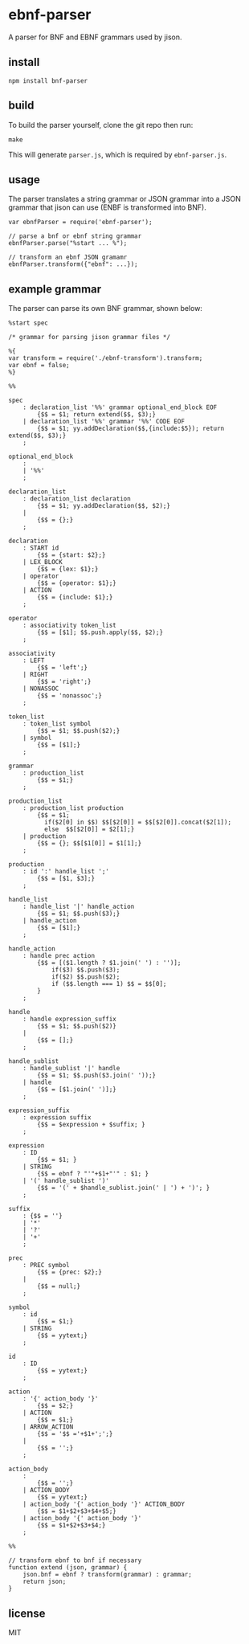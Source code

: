 # ebnf-parser

A parser for BNF and EBNF grammars used by jison.

## install

    npm install bnf-parser


## build

To build the parser yourself, clone the git repo then run:

    make

This will generate `parser.js`, which is required by `ebnf-parser.js`.

## usage

The parser translates a string grammar or JSON grammar into a JSON grammar that jison can use (ENBF is transformed into BNF).

    var ebnfParser = require('ebnf-parser');

    // parse a bnf or ebnf string grammar
    ebnfParser.parse("%start ... %");

    // transform an ebnf JSON gramamr
    ebnfParser.transform({"ebnf": ...});


## example grammar

The parser can parse its own BNF grammar, shown below:

    %start spec

    /* grammar for parsing jison grammar files */

    %{
    var transform = require('./ebnf-transform').transform;
    var ebnf = false;
    %}

    %%

    spec
        : declaration_list '%%' grammar optional_end_block EOF
            {$$ = $1; return extend($$, $3);}
        | declaration_list '%%' grammar '%%' CODE EOF
            {$$ = $1; yy.addDeclaration($$,{include:$5}); return extend($$, $3);}
        ;

    optional_end_block
        :
        | '%%'
        ;

    declaration_list
        : declaration_list declaration
            {$$ = $1; yy.addDeclaration($$, $2);}
        |
            {$$ = {};}
        ;

    declaration
        : START id
            {$$ = {start: $2};}
        | LEX_BLOCK
            {$$ = {lex: $1};}
        | operator
            {$$ = {operator: $1};}
        | ACTION
            {$$ = {include: $1};}
        ;

    operator
        : associativity token_list
            {$$ = [$1]; $$.push.apply($$, $2);}
        ;

    associativity
        : LEFT
            {$$ = 'left';}
        | RIGHT
            {$$ = 'right';}
        | NONASSOC
            {$$ = 'nonassoc';}
        ;

    token_list
        : token_list symbol
            {$$ = $1; $$.push($2);}
        | symbol
            {$$ = [$1];}
        ;

    grammar
        : production_list
            {$$ = $1;}
        ;

    production_list
        : production_list production
            {$$ = $1;
              if($2[0] in $$) $$[$2[0]] = $$[$2[0]].concat($2[1]);
              else  $$[$2[0]] = $2[1];}
        | production
            {$$ = {}; $$[$1[0]] = $1[1];}
        ;

    production
        : id ':' handle_list ';'
            {$$ = [$1, $3];}
        ;

    handle_list
        : handle_list '|' handle_action
            {$$ = $1; $$.push($3);}
        | handle_action
            {$$ = [$1];}
        ;

    handle_action
        : handle prec action
            {$$ = [($1.length ? $1.join(' ') : '')];
                if($3) $$.push($3);
                if($2) $$.push($2);
                if ($$.length === 1) $$ = $$[0];
            }
        ;

    handle
        : handle expression_suffix
            {$$ = $1; $$.push($2)}
        |
            {$$ = [];}
        ;

    handle_sublist
        : handle_sublist '|' handle
            {$$ = $1; $$.push($3.join(' '));}
        | handle
            {$$ = [$1.join(' ')];}
        ;

    expression_suffix
        : expression suffix
            {$$ = $expression + $suffix; }
        ;

    expression
        : ID
            {$$ = $1; }
        | STRING
            {$$ = ebnf ? "'"+$1+"'" : $1; }
        | '(' handle_sublist ')'
            {$$ = '(' + $handle_sublist.join(' | ') + ')'; }
        ;

    suffix
        : {$$ = ''}
        | '*'
        | '?'
        | '+'
        ;

    prec
        : PREC symbol
            {$$ = {prec: $2};}
        |
            {$$ = null;}
        ;

    symbol
        : id
            {$$ = $1;}
        | STRING
            {$$ = yytext;}
        ;

    id
        : ID
            {$$ = yytext;}
        ;

    action
        : '{' action_body '}'
            {$$ = $2;}
        | ACTION
            {$$ = $1;}
        | ARROW_ACTION
            {$$ = '$$ ='+$1+';';}
        |
            {$$ = '';}
        ;

    action_body
        :
            {$$ = '';}
        | ACTION_BODY
            {$$ = yytext;}
        | action_body '{' action_body '}' ACTION_BODY
            {$$ = $1+$2+$3+$4+$5;}
        | action_body '{' action_body '}'
            {$$ = $1+$2+$3+$4;}
        ;

    %%

    // transform ebnf to bnf if necessary
    function extend (json, grammar) {
        json.bnf = ebnf ? transform(grammar) : grammar;
        return json;
    }

## license

MIT
